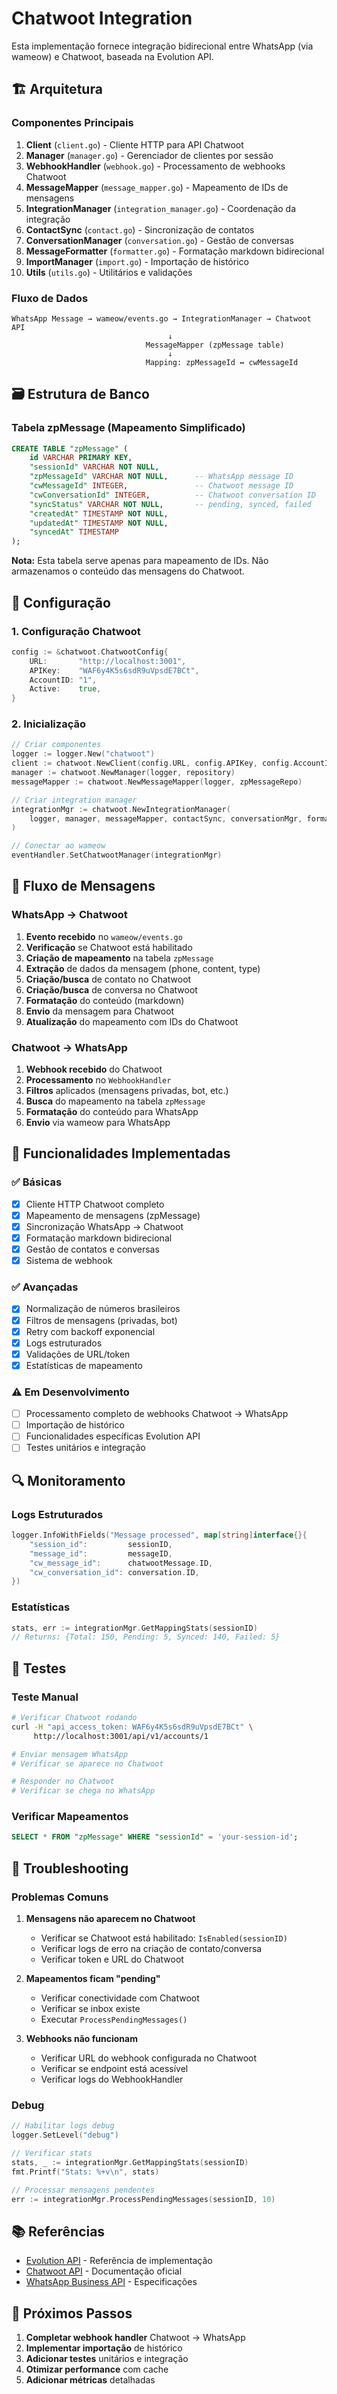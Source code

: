 # Chatwoot Integration

Esta implementação fornece integração bidirecional entre WhatsApp (via wameow) e Chatwoot, baseada na Evolution API.

## 🏗️ Arquitetura

### Componentes Principais

1. **Client** (`client.go`) - Cliente HTTP para API Chatwoot
2. **Manager** (`manager.go`) - Gerenciador de clientes por sessão
3. **WebhookHandler** (`webhook.go`) - Processamento de webhooks Chatwoot
4. **MessageMapper** (`message_mapper.go`) - Mapeamento de IDs de mensagens
5. **IntegrationManager** (`integration_manager.go`) - Coordenação da integração
6. **ContactSync** (`contact.go`) - Sincronização de contatos
7. **ConversationManager** (`conversation.go`) - Gestão de conversas
8. **MessageFormatter** (`formatter.go`) - Formatação markdown bidirecional
9. **ImportManager** (`import.go`) - Importação de histórico
10. **Utils** (`utils.go`) - Utilitários e validações

### Fluxo de Dados

```
WhatsApp Message → wameow/events.go → IntegrationManager → Chatwoot API
                                   ↓
                              MessageMapper (zpMessage table)
                                   ↓
                              Mapping: zpMessageId ↔ cwMessageId
```

## 🗃️ Estrutura de Banco

### Tabela zpMessage (Mapeamento Simplificado)

```sql
CREATE TABLE "zpMessage" (
    id VARCHAR PRIMARY KEY,
    "sessionId" VARCHAR NOT NULL,
    "zpMessageId" VARCHAR NOT NULL,      -- WhatsApp message ID
    "cwMessageId" INTEGER,               -- Chatwoot message ID
    "cwConversationId" INTEGER,          -- Chatwoot conversation ID
    "syncStatus" VARCHAR NOT NULL,       -- pending, synced, failed
    "createdAt" TIMESTAMP NOT NULL,
    "updatedAt" TIMESTAMP NOT NULL,
    "syncedAt" TIMESTAMP
);
```

**Nota:** Esta tabela serve apenas para mapeamento de IDs. Não armazenamos o conteúdo das mensagens do Chatwoot.

## 🔧 Configuração

### 1. Configuração Chatwoot

```go
config := &chatwoot.ChatwootConfig{
    URL:       "http://localhost:3001",
    APIKey:    "WAF6y4K5s6sdR9uVpsdE7BCt",
    AccountID: "1",
    Active:    true,
}
```

### 2. Inicialização

```go
// Criar componentes
logger := logger.New("chatwoot")
client := chatwoot.NewClient(config.URL, config.APIKey, config.AccountID, logger)
manager := chatwoot.NewManager(logger, repository)
messageMapper := chatwoot.NewMessageMapper(logger, zpMessageRepo)

// Criar integration manager
integrationMgr := chatwoot.NewIntegrationManager(
    logger, manager, messageMapper, contactSync, conversationMgr, formatter,
)

// Conectar ao wameow
eventHandler.SetChatwootManager(integrationMgr)
```

## 📨 Fluxo de Mensagens

### WhatsApp → Chatwoot

1. **Evento recebido** no `wameow/events.go`
2. **Verificação** se Chatwoot está habilitado
3. **Criação de mapeamento** na tabela `zpMessage`
4. **Extração** de dados da mensagem (phone, content, type)
5. **Criação/busca** de contato no Chatwoot
6. **Criação/busca** de conversa no Chatwoot
7. **Formatação** do conteúdo (markdown)
8. **Envio** da mensagem para Chatwoot
9. **Atualização** do mapeamento com IDs do Chatwoot

### Chatwoot → WhatsApp

1. **Webhook recebido** do Chatwoot
2. **Processamento** no `WebhookHandler`
3. **Filtros** aplicados (mensagens privadas, bot, etc.)
4. **Busca** do mapeamento na tabela `zpMessage`
5. **Formatação** do conteúdo para WhatsApp
6. **Envio** via wameow para WhatsApp

## 🎯 Funcionalidades Implementadas

### ✅ Básicas
- [x] Cliente HTTP Chatwoot completo
- [x] Mapeamento de mensagens (zpMessage)
- [x] Sincronização WhatsApp → Chatwoot
- [x] Formatação markdown bidirecional
- [x] Gestão de contatos e conversas
- [x] Sistema de webhook

### ✅ Avançadas
- [x] Normalização de números brasileiros
- [x] Filtros de mensagens (privadas, bot)
- [x] Retry com backoff exponencial
- [x] Logs estruturados
- [x] Validações de URL/token
- [x] Estatísticas de mapeamento

### ⚠️ Em Desenvolvimento
- [ ] Processamento completo de webhooks Chatwoot → WhatsApp
- [ ] Importação de histórico
- [ ] Funcionalidades específicas Evolution API
- [ ] Testes unitários e integração

## 🔍 Monitoramento

### Logs Estruturados

```go
logger.InfoWithFields("Message processed", map[string]interface{}{
    "session_id":         sessionID,
    "message_id":         messageID,
    "cw_message_id":      chatwootMessage.ID,
    "cw_conversation_id": conversation.ID,
})
```

### Estatísticas

```go
stats, err := integrationMgr.GetMappingStats(sessionID)
// Returns: {Total: 150, Pending: 5, Synced: 140, Failed: 5}
```

## 🧪 Testes

### Teste Manual

```bash
# Verificar Chatwoot rodando
curl -H "api_access_token: WAF6y4K5s6sdR9uVpsdE7BCt" \
     http://localhost:3001/api/v1/accounts/1

# Enviar mensagem WhatsApp
# Verificar se aparece no Chatwoot

# Responder no Chatwoot
# Verificar se chega no WhatsApp
```

### Verificar Mapeamentos

```sql
SELECT * FROM "zpMessage" WHERE "sessionId" = 'your-session-id';
```

## 🚨 Troubleshooting

### Problemas Comuns

1. **Mensagens não aparecem no Chatwoot**
   - Verificar se Chatwoot está habilitado: `IsEnabled(sessionID)`
   - Verificar logs de erro na criação de contato/conversa
   - Verificar token e URL do Chatwoot

2. **Mapeamentos ficam "pending"**
   - Verificar conectividade com Chatwoot
   - Verificar se inbox existe
   - Executar `ProcessPendingMessages()`

3. **Webhooks não funcionam**
   - Verificar URL do webhook configurada no Chatwoot
   - Verificar se endpoint está acessível
   - Verificar logs do WebhookHandler

### Debug

```go
// Habilitar logs debug
logger.SetLevel("debug")

// Verificar stats
stats, _ := integrationMgr.GetMappingStats(sessionID)
fmt.Printf("Stats: %+v\n", stats)

// Processar mensagens pendentes
err := integrationMgr.ProcessPendingMessages(sessionID, 10)
```

## 📚 Referências

- [Evolution API](https://github.com/EvolutionAPI/evolution-api) - Referência de implementação
- [Chatwoot API](https://www.chatwoot.com/developers/api/) - Documentação oficial
- [WhatsApp Business API](https://developers.facebook.com/docs/whatsapp) - Especificações

## 🔄 Próximos Passos

1. **Completar webhook handler** Chatwoot → WhatsApp
2. **Implementar importação** de histórico
3. **Adicionar testes** unitários e integração
4. **Otimizar performance** com cache
5. **Adicionar métricas** detalhadas
